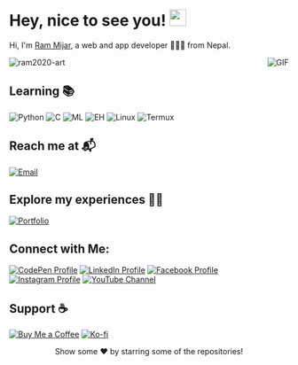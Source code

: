 # Hey, nice to see you! <img src="https://emojis.slackmojis.com/emojis/images/1531849430/4246/blob-sunglasses.gif?1531849430" width="30"/>

Hi, I'm [Ram Mijar](https://www.rammijar.com.np/), a web and app developer 👨🏻‍💻 from Nepal.

<!-- Uncomment and use this line for a GIF on the right side -->
<!-- <img align="right" height="250" width="400" alt="GIF" src="https://miro.medium.com/max/1360/1*IRGHmiGsa16stedQvIaZfw.gif" /> -->
<img align="right" alt="GIF" src="https://media.giphy.com/media/3ohzdKvLT1DxFxhZAI/giphy.gif" />

<img src="https://komarev.com/ghpvc/?username=ram2020-art&label=Profile%20views&color=0e75b6&style=flat" alt="ram2020-art" />

## Learning 📚
![Python](https://img.shields.io/badge/-Python-blue)
![C](https://img.shields.io/badge/-C-orange)
![ML](https://img.shields.io/badge/-ML-green)
![EH](https://img.shields.io/badge/-EH-red)
![Linux](https://img.shields.io/badge/-Linux-lightgrey)
![Termux](https://img.shields.io/badge/-Termux-darkblue)

## Reach me at 📬
[![Email](https://img.shields.io/badge/-📬%20Email-%230077B5?style=flat&logo=gmail&logoColor=white)](mailto:admin@rammijar.com.np)

## Explore my experiences 👨‍💼
[![Portfolio](https://img.shields.io/badge/-👨‍💼%20Portfolio-yellow)](https://www.rammijar.com.np/vcard.html)

## Connect with Me:
[![CodePen Profile](https://img.shields.io/badge/CodePen-Profile-blue)](https://codepen.io/ram-mijar)
[![LinkedIn Profile](https://img.shields.io/badge/LinkedIn-Profile-blue)](https://www.linkedin.com/in/ramijar2020)
[![Facebook Profile](https://img.shields.io/badge/Facebook-Profile-blue)](https://www.facebook.com/ram.mijar.165?mibextid=zbwkwl)
[![Instagram Profile](https://img.shields.io/badge/Instagram-Profile-blue)](https://instagram.com/ramijar2020?igshid=ogq5zdc2odk2za==)
[![YouTube Channel](https://img.shields.io/badge/YouTube-Channel-red)](https://www.youtube.com/ramijar2020?si=b5we1uogb0162fdn)

## Support ☕
 [![Buy Me a Coffee](https://img.shields.io/badge/-☕%20Buy%20Me%20a%20Coffee-orange)](https://www.buymeacoffee.com/ramijar2020)
 [![Ko-fi](https://img.shields.io/badge/-☕%20Ko--fi-brightgreen)](https://ko-fi.com/rammijar)

<div align="center">
   Show some ❤️ by starring some of the repositories!
</div>
